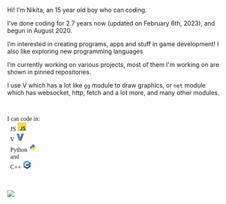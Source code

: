 Hi!
I’m Nikita, an 15 year old boy who can coding.


I've done coding for 2.7 years now (updated on February 6th, 2023), and begun in August 2020.

I’m interested in creating programs, apps and stuff in game development! I also like exploring new programming languages

I’m currently working on various projects, most of them I'm working on are shown in pinned repositories.

I use V which has a lot like `gg` module to draw graphics, or `net` module which has websocket, http, fetch and a lot more, and many other modules.

<br>

<pre style="font-family:calibri">
I can code in:
  JS <code><img height="20" alt="javascript" src="https://raw.githubusercontent.com/github/explore/80688e429a7d4ef2fca1e82350fe8e3517d3494d/topics/javascript/javascript.png"></code>
  V <code><img height="20" alt="v" src="https://raw.githubusercontent.com/github/explore/cfd26557025b2ccaa2d3d25f3e518e29ebea05c5/topics/v/v.png"></code>
  Python <code><img height="20" alt="v" src="https://raw.githubusercontent.com/github/explore/cfd26557025b2ccaa2d3d25f3e518e29ebea05c5/topics/python/python.png"></code>
  and
  C++ <code><img height="20" alt="v" src="https://raw.githubusercontent.com/github/explore/cfd26557025b2ccaa2d3d25f3e518e29ebea05c5/topics/cpp/cpp.png"></code>
</pre>

<br>

![](https://hit.yhype.me/github/profile?user_id=69197950)
